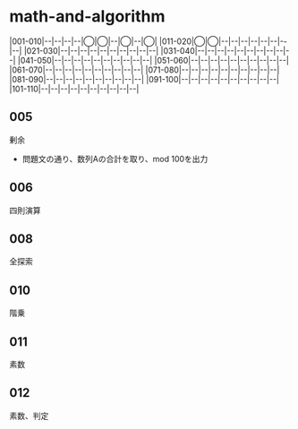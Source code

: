 # math-and-algorithm

|001-010|--|--|--|--|◯|◯|--|◯|--|◯|
|011-020|◯|◯|--|--|--|--|--|--|--|--|
|021-030|--|--|--|--|--|--|--|--|--|--|
|031-040|--|--|--|--|--|--|--|--|--|--|
|041-050|--|--|--|--|--|--|--|--|--|--|
|051-060|--|--|--|--|--|--|--|--|--|--|
|061-070|--|--|--|--|--|--|--|--|--|--|
|071-080|--|--|--|--|--|--|--|--|--|--|
|081-090|--|--|--|--|--|--|--|--|--|--|
|091-100|--|--|--|--|--|--|--|--|--|--|
|101-110|--|--|--|--|--|--|--|--|--|--|

## 005

剰余

- 問題文の通り、数列Aの合計を取り、mod 100を出力

## 006

四則演算

## 008

全探索

## 010

階乗

## 011

素数

## 012

素数、判定
